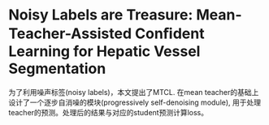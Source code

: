 # Noisy Labels are Treasure: Mean-Teacher-Assisted Conﬁdent Learning for Hepatic Vessel Segmentation
为了利用噪声标签(noisy labels)，本文提出了MTCL. 在mean teacher的基础上设计了一个逐步自消噪的模块(progressively self-denoising module), 用于处理teacher的预测。处理后的结果与对应的student预测计算loss。